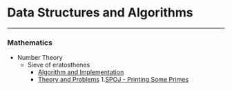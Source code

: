 # Data Structures and Algorithms

***

### Mathematics

* Number Theory
     * Sieve of eratosthenes
        * [Algorithm and Implementation](https://github.com/anuanu0-0/data-structures-and-algorithms/blob/master/Mathematics/primeSieve.cpp)
        * [Theory and Problems](https://cp-algorithms.com/algebra/sieve-of-eratosthenes.html)
         1.[SPOJ - Printing Some Primes](https://github.com/anuanu0-0/classical-spoj/blob/master/TDPRIMES.cpp)
